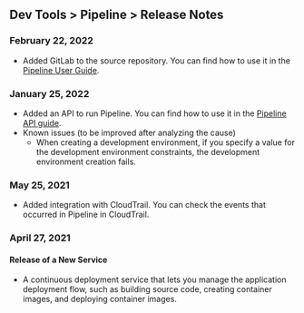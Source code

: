 ## Dev Tools > Pipeline > Release Notes

### February 22, 2022
* Added GitLab to the source repository. You can find how to use it in the [Pipeline User Guide](/Dev%20Tools/Pipeline/zh/console-guide/#_1).

### January 25, 2022
* Added an API to run Pipeline. You can find how to use it in the [Pipeline API guide](/Dev%20Tools/Pipeline/zh/api-guide/#pipeline).
* Known issues (to be improved after analyzing the cause)
    * When creating a development environment, if you specify a value for the development environment constraints, the development environment creation fails.

### May 25, 2021
* Added integration with CloudTrail. You can check the events that occurred in Pipeline in CloudTrail.

### April 27, 2021

#### Release of a New Service
* A continuous deployment service that lets you manage the application deployment flow, such as building source code, creating container images, and deploying container images.

